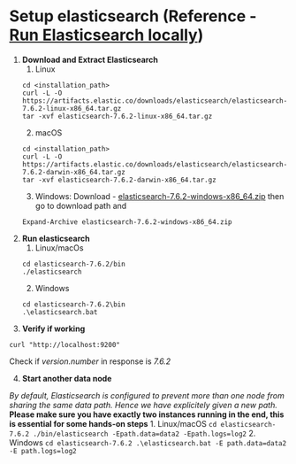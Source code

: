 # Setup elasticsearch (Reference - [Run Elasticsearch locally](https://www.elastic.co/guide/en/elasticsearch/reference/current/getting-started-install.html#run-elasticsearch-local))
1.	**Download and Extract Elasticsearch**
	1.	Linux
	```
	cd <installation_path>
	curl -L -O https://artifacts.elastic.co/downloads/elasticsearch/elasticsearch-7.6.2-linux-x86_64.tar.gz
	tar -xvf elasticsearch-7.6.2-linux-x86_64.tar.gz
	```
	2.	macOS
	```
	cd <installation_path>
	curl -L -O https://artifacts.elastic.co/downloads/elasticsearch/elasticsearch-7.6.2-darwin-x86_64.tar.gz
	tar -xvf elasticsearch-7.6.2-darwin-x86_64.tar.gz
	```
	3.	Windows: 
	Download - [elasticsearch-7.6.2-windows-x86_64.zip](https://artifacts.elastic.co/downloads/elasticsearch/elasticsearch-7.6.2-windows-x86_64.zip) then
	go to download path and
	```
	Expand-Archive elasticsearch-7.6.2-windows-x86_64.zip
	```
2. **Run elasticsearch**
	1.	Linux/macOs
	```
	cd elasticsearch-7.6.2/bin
	./elasticsearch
	```
	2.	Windows
	```
	cd elasticsearch-7.6.2\bin
	.\elasticsearch.bat
	```
3.	**Verify if working**
```
curl "http://localhost:9200"
```
Check if *version.number* in response is *7.6.2*

4. **Start another data node**

_By default, Elasticsearch is configured to prevent more than one node from sharing the same data path. Hence we have explicitely given a new path._
**Please make sure you have exactly two instances running in the end, this is essential for some hands-on steps**
	1.	Linux/macOS
	```
	cd elasticsearch-7.6.2
	./bin/elasticsearch -Epath.data=data2 -Epath.logs=log2
	```
	2.	Windows
	```
	cd elasticsearch-7.6.2
	.\elasticsearch.bat -E path.data=data2 -E path.logs=log2
	```